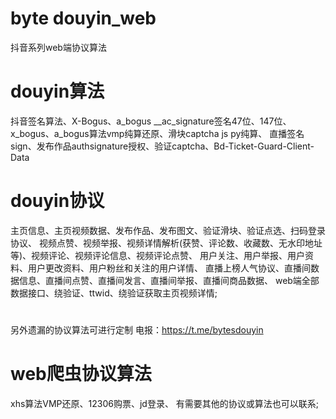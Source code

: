  
# byte douyin_web
抖音系列web端协议算法

# douyin算法
抖音签名算法、X-Bogus、a_bogus
__ac_signature签名47位、147位、x_bogus、a_bogus算法vmp纯算还原、滑块captcha js py纯算、
直播签名sign、发布作品authsignature授权、验证captcha、Bd-Ticket-Guard-Client-Data

# douyin协议
主页信息、主页视频数据、发布作品、发布图文、验证滑块、验证点选、扫码登录协议、
视频点赞、视频举报、视频详情解析(获赞、评论数、收藏数、无水印地址等)、视频评论、视频评论信息、视频评论点赞、
用户关注、用户举报、用户资料、用户更改资料、用户粉丝和关注的用户详情、
直播上榜人气协议、直播间数据信息、直播间点赞、直播间发言、直播间举报、直播间商品数据、
web端全部数据接口、绕验证、ttwid、绕验证获取主页视频详情;

# 

另外遗漏的协议算法可进行定制 电报：https://t.me/bytesdouyin

# web爬虫协议算法
xhs算法VMP还原、12306购票、jd登录、
有需要其他的协议或算法也可以联系;
